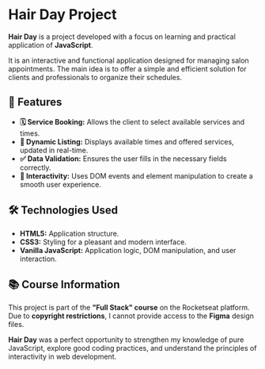 # Hair Day Project

**Hair Day** is a project developed with a focus on learning and practical application of **JavaScript**.

It is an interactive and functional application designed for managing salon appointments. The main idea is to offer a simple and efficient solution for clients and professionals to organize their schedules.

## **🚀 Features**
- **🗓️ Service Booking:** Allows the client to select available services and times.
- **🔄 Dynamic Listing:** Displays available times and offered services, updated in real-time.
- **✅ Data Validation:** Ensures the user fills in the necessary fields correctly.
- **🎯 Interactivity:** Uses DOM events and element manipulation to create a smooth user experience.

## **🛠️ Technologies Used**
- **HTML5:** Application structure.
- **CSS3:** Styling for a pleasant and modern interface.
- **Vanilla JavaScript:** Application logic, DOM manipulation, and user interaction.

## **📚 Course Information**
This project is part of the **"Full Stack" course** on the Rocketseat platform.  
Due to **copyright restrictions**, I cannot provide access to the **Figma** design files.

**Hair Day** was a perfect opportunity to strengthen my knowledge of pure JavaScript, explore good coding practices, and understand the principles of interactivity in web development.
